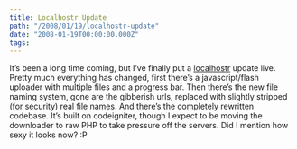 ```yaml
---
title: Localhostr Update
path: "/2008/01/19/localhostr-update"
date: "2008-01-19T00:00:00.000Z"
tags:
---
```

It’s been a long time coming, but I’ve finally put a <a href="http://localhostr.com">localhostr</a> update live. Pretty much everything has changed, first there’s a javascript/flash uploader with multiple files and a progress bar. Then there’s the new file naming system, gone are the gibberish urls, replaced with slightly stripped (for security) real file names. And there’s the completely rewritten codebase. It’s built on codeigniter, though I expect to be moving the downloader to raw PHP to take pressure off the servers. Did I mention how sexy it looks now? :P

